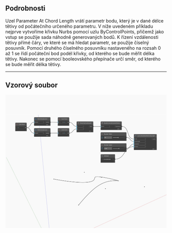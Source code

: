 ## Podrobnosti
Uzel Parameter At Chord Length vrátí parametr bodu, který je v dané délce tětivy od počátečního určeného parametru. V níže uvedeném příkladu nejprve vytvoříme křivku Nurbs pomocí uzlu ByControlPoints, přičemž jako vstup se použije sada náhodně generovaných bodů. K řízení vzdálenosti tětivy přímé čáry, ve které se má hledat parametr, se použije číselný posuvník. Pomocí druhého číselného posuvníku nastaveného na rozsah 0 až 1 se řídí počáteční bod podél křivky, od kterého se bude měřit délka tětivy. Nakonec se pomocí booleovského přepínače určí směr, od kterého se bude měřit délka tětivy.
___
## Vzorový soubor

![ParameterAtChordLength](./Autodesk.DesignScript.Geometry.Curve.ParameterAtChordLength_img.jpg)

